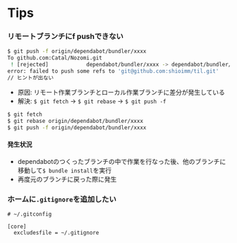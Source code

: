 # Tips
### リモートブランチにf pushできない
```sh
$ git push -f origin/dependabot/bundler/xxxx                                                                     ✘ 1
To github.com:Catal/Nozomi.git
 ! [rejected]            dependabot/bundler/xxxx -> dependabot/bundler/xxxx (stale info)
error: failed to push some refs to 'git@github.com:shioimm/til.git'
// ヒントが出ない
```
- 原因: リモート作業ブランチとローカル作業ブランチに差分が発生している
- 解決: `$ git fetch` -> `$ git rebase` -> `$ git push -f`

```sh
$ git fetch
$ git rebase origin/dependabot/bundler/xxxx
$ git push -f origin/dependabot/bundler/xxxx
```

#### 発生状況
- dependabotのつくったブランチの中で作業を行なった後、他のブランチに移動して`$ bundle install`を実行
- 再度元のブランチに戻った際に発生

### ホームに`.gitignore`を追加したい
```
# ~/.gitconfig

[core]
  excludesfile = ~/.gitignore
```
